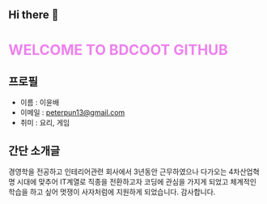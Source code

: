 ## Hi there 👋

# <span style="color:violet"> WELCOME TO BDCOOT GITHUB </span>

## 프로필

- 이름 : 이윤배
- 이메일 : peterpun13@gmail.com
- 취미 : 요리, 게임

## 간단 소개글
 
경영학을 전공하고 인테리어관련 회사에서 3년동안 근무하였으나 다가오는 4차산업혁명 시대에 맞추어 IT계열로 직종을 전환하고자 코딩에 관심을 가지게 되었고 체계적인 학습을 하고 싶어 멋쟁이 사자처럼에 지원하게 되었습니다. 감사합니다.


<!--
**BDCOOT/BDCOOT** is a ✨ _special_ ✨ repository because its `README.md` (this file) appears on your GitHub profile.

Here are some ideas to get you started:

- 🔭 I’m currently working on ...
- 🌱 I’m currently learning ...
- 👯 I’m looking to collaborate on ...
- 🤔 I’m looking for help with ...
- 💬 Ask me about ...
- 📫 How to reach me: ...
- 😄 Pronouns: ...
- ⚡ Fun fact: ...
-->